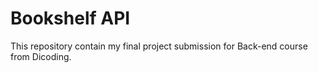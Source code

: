 # Bookshelf API

This repository contain my final project submission for Back-end course from Dicoding. 
